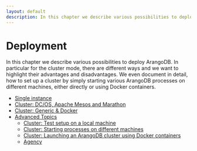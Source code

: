 ```yaml
---
layout: default
description: In this chapter we describe various possibilities to deploy ArangoDB
---
```

Deployment
==========

In this chapter we describe various possibilities to deploy ArangoDB.
In particular for the cluster mode, there are different ways
and we want to highlight their advantages and disadvantages.
We even document in detail, how to set up a cluster by simply starting
various ArangoDB processes on different machines, either directly
or using Docker containers.

- [Single instance](deployment-single.html)
- [Cluster: DC/OS, Apache Mesos and Marathon](deployment-mesos.html)
- [Cluster: Generic & Docker](deployment-arango-dbstarter.html)
- [Advanced Topics](deployment-advanced.html)
  - [Cluster: Test setup on a local machine](deployment-local.html)
  - [Cluster: Starting processes on different machines](deployment-distributed.html)
  - [Cluster: Launching an ArangoDB cluster using Docker containers](deployment-docker.html)
  - [Agency](deployment-agency.html)

